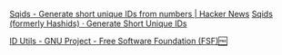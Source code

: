 
[Sqids - Generate short unique IDs from numbers | Hacker News](https://news.ycombinator.com/item?id=38414914)
[Sqids (formerly Hashids) · Generate Short Unique IDs](https://sqids.org/)

[ID Utils - GNU Project - Free Software Foundation (FSF)🆓](https://www.gnu.org/software/idutils)
